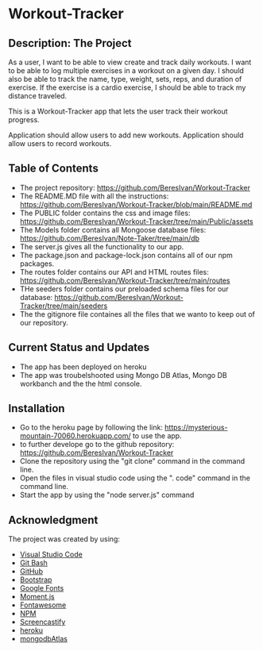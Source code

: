 # Workout-Tracker

## Description: The Project

As a user, I want to be able to view create and track daily workouts. I want to be able to log multiple exercises in a workout on a given day. I should also be able to track the name, type, weight, sets, reps, and duration of exercise. If the exercise is a cardio exercise, I should be able to track my distance traveled.
 
This is a Workout-Tracker app that lets the user track their workout progress.
 
Application should allow users to add new workouts.
Application should allow users to record workouts.
 
 
## Table of Contents 
* The project repository: https://github.com/BeresIvan/Workout-Tracker
* The README.MD file with all the instructions: https://github.com/BeresIvan/Workout-Tracker/blob/main/README.md
* The PUBLIC folder contains the css and image files: https://github.com/BeresIvan/Workout-Tracker/tree/main/Public/assets
* The Models folder contains all Mongoose database files: https://github.com/BeresIvan/Note-Taker/tree/main/db
* The server.js gives all the functionality to our app. 
* The package.json and package-lock.json contains all of our npm packages. 
* The routes folder contains our API and HTML routes files: https://github.com/BeresIvan/Workout-Tracker/tree/main/routes
* THe seeders folder contains our preloaded schema files for our database: https://github.com/BeresIvan/Workout-Tracker/tree/main/seeders
* The the gitignore file containes all the files that we wanto to keep out of our repository.
 
## Current Status and Updates
* The app has been deployed on heroku
* The app was troubelshooted using Mongo DB Atlas, Mongo DB workbanch and the the html console.
 
 
 
## Installation  
- Go to the heroku page by following the link: https://mysterious-mountain-70060.herokuapp.com/ to use the app.
- to further develope go to the github repository: https://github.com/BeresIvan/Workout-Tracker
- Clone the repository using the "git clone" command in the command line.
- Open the files in visual studio code using the ". code" command in the command line.
- Start the app by using the "node server.js" command
 
 
## Acknowledgment 
The project was created by using:
* [Visual Studio Code](https://code.visualstudio.com/)
* [Git Bash](https://gitforwindows.org/index.html)
* [GitHub](https://github.com/join)
* [Bootstrap](https://getbootstrap.com/)
* [Google Fonts](https://fonts.google.com/)
* [Moment.js](https://momentjs.com)
* [Fontawesome](https://fontawesome.com/)
* [NPM](https://www.npmjs.com/)
* [Screencastify](https://www.screencastify.com)
* [heroku](https://www.heroku.com)
* [mongodbAtlas](https://www.mongodb.com/cloud/atlas)